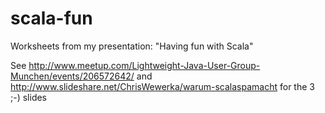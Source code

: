 scala-fun
=========

Worksheets from my presentation: "Having fun with Scala"

See http://www.meetup.com/Lightweight-Java-User-Group-Munchen/events/206572642/ and http://www.slideshare.net/ChrisWewerka/warum-scalaspamacht for the 3 ;-) slides
